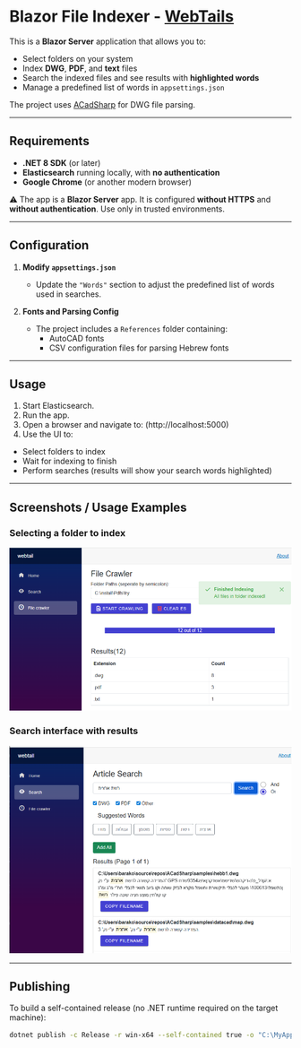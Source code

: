 # Blazor File Indexer -  [WebTails](https://github.com/ostr1969/dwgTextReader/tree/master/src/webtail)

This is a **Blazor Server** application that allows you to:

- Select folders on your system  
- Index **DWG**, **PDF**, and **text** files  
- Search the indexed files and see results with **highlighted words**  
- Manage a predefined list of words in `appsettings.json`  

The project uses [ACadSharp](https://github.com/DomCR/ACadSharp) for DWG file parsing.

---

## Requirements

- **.NET 8 SDK** (or later)  
- **Elasticsearch** running locally, with **no authentication**  
- **Google Chrome** (or another modern browser)  

⚠️ The app is a **Blazor Server** app. It is configured **without HTTPS** and **without authentication**. Use only in trusted environments.

---

## Configuration

1. **Modify `appsettings.json`**  
   - Update the `"Words"` section to adjust the predefined list of words used in searches.  

2. **Fonts and Parsing Config**  
   - The project includes a `References` folder containing:  
     - AutoCAD fonts  
     - CSV configuration files for parsing Hebrew fonts  

---

## Usage

1. Start Elasticsearch.  
2. Run the app.  
3. Open a browser and navigate to:  (http://localhost:5000)
4. Use the UI to:  
- Select folders to index  
- Wait for indexing to finish  
- Perform searches (results will show your search words highlighted)

---

## Screenshots / Usage Examples


### Selecting a folder to index
![Folder Selection Screenshot](https://github.com/ostr1969/dwgTextReader/blob/master/src/webtail/doc/images/Index.PNG)


### Search interface with results
![Search Results Screenshot](https://github.com/ostr1969/dwgTextReader/blob/master/src/webtail/doc/images/Search.PNG)



---

## Publishing

To build a self-contained release (no .NET runtime required on the target machine):

```bash
dotnet publish -c Release -r win-x64 --self-contained true -o "C:\MyApp\Publish"
